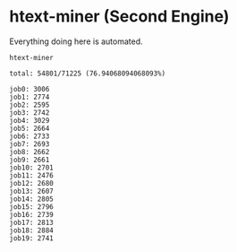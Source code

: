 # htext-miner (Second Engine)

Everything doing here is automated.

```
htext-miner

total: 54801/71225 (76.94068094068093%)

job0: 3006
job1: 2774
job2: 2595
job3: 2742
job4: 3029
job5: 2664
job6: 2733
job7: 2693
job8: 2662
job9: 2661
job10: 2701
job11: 2476
job12: 2680
job13: 2607
job14: 2805
job15: 2796
job16: 2739
job17: 2813
job18: 2884
job19: 2741
```